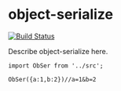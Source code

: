 # object-serialize

[![Build Status](https://travis-ci.org/moiamoia/object-serialize.svg?branch=master)](https://travis-ci.org/moiamoia/object-serialize)

Describe object-serialize here.


`import ObSer from '../src';`

```
ObSer({a:1,b:2})//a=1&b=2
```
